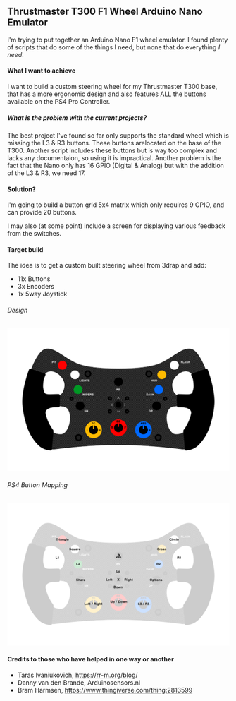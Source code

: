 ## Thrustmaster T300 F1 Wheel Arduino Nano Emulator

I'm trying to put together an Arduino Nano F1 wheel emulator. I found plenty of scripts that do some of the things I need, but none that do everything *I need*. 

#### What I want to achieve

I want to build a custom steering wheel for my Thrustmaster T300 base, that has a more ergonomic design and also features ALL the buttons available on the PS4 Pro Controller. 

##### What is the problem with the current projects?

The best project I've found so far only supports the standard wheel which is missing the L3 & R3 buttons. These buttons arelocated on the base of the T300. Another script includes these buttons but is way too complex and lacks any documentaion, so using it is impractical. Another problem is the fact that the Nano only has 16 GPIO (Digital & Analog) but with the addition of the L3 & R3, we need 17.

#### Solution?

I'm going to build a button grid 5x4 matrix which only requires 9 GPIO, and can provide 20 buttons.

I may also (at some point) include a screen for displaying various feedback from the switches.

#### Target build

The idea is to get a custom built steering wheel from 3drap and add:

* 11x Buttons
* 3x Encoders
* 1x 5way Joystick

###### Design

![GT3FF](images/GT3FF.png)

###### PS4 Button Mapping

![GT3FF](images/GT3FF-PS4.png)

#### Credits to those who have helped in one way or another

* Taras Ivaniukovich, https://rr-m.org/blog/
* Danny van den Brande, Arduinosensors.nl
* Bram Harmsen, https://www.thingiverse.com/thing:2813599

